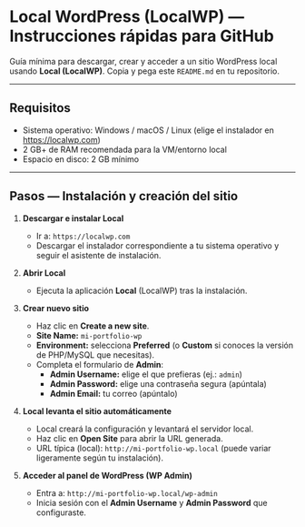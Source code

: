 # Local WordPress (LocalWP) — Instrucciones rápidas para GitHub

Guía mínima para descargar, crear y acceder a un sitio WordPress local usando **Local (LocalWP)**. Copia y pega este `README.md` en tu repositorio.

---

## Requisitos
- Sistema operativo: Windows / macOS / Linux (elige el instalador en https://localwp.com)
- 2 GB+ de RAM recomendada para la VM/entorno local
- Espacio en disco: 2 GB mínimo

---

## Pasos — Instalación y creación del sitio

1. **Descargar e instalar Local**
   - Ir a: `https://localwp.com`
   - Descargar el instalador correspondiente a tu sistema operativo y seguir el asistente de instalación.

2. **Abrir Local**
   - Ejecuta la aplicación **Local** (LocalWP) tras la instalación.

3. **Crear nuevo sitio**
   - Haz clic en **Create a new site**.
   - **Site Name:** `mi-portfolio-wp`
   - **Environment:** selecciona **Preferred** (o **Custom** si conoces la versión de PHP/MySQL que necesitas).
   - Completa el formulario de **Admin**:
     - **Admin Username:** elige el que prefieras (ej.: `admin`)
     - **Admin Password:** elige una contraseña segura (apúntala)
     - **Admin Email:** tu correo (apúntalo)

4. **Local levanta el sitio automáticamente**
   - Local creará la configuración y levantará el servidor local.
   - Haz clic en **Open Site** para abrir la URL generada.
   - URL típica (local): `http://mi-portfolio-wp.local` (puede variar ligeramente según tu instalación).

5. **Acceder al panel de WordPress (WP Admin)**
   - Entra a: `http://mi-portfolio-wp.local/wp-admin`
   - Inicia sesión con el **Admin Username** y **Admin Password** que configuraste.
